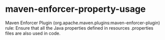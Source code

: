 # maven-enforcer-property-usage
Maven Enforcer Plugin (org.apache.maven.plugins:maven-enforcer-plugin) rule: Ensure that all the Java properties defined in resources .properties files are also used in code.
